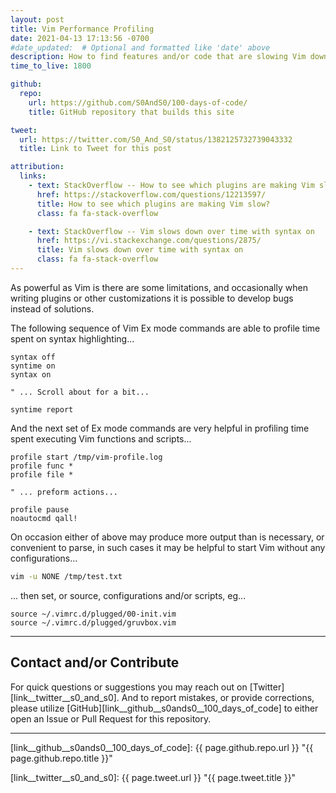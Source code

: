 ```yaml
---
layout: post
title: Vim Performance Profiling
date: 2021-04-13 17:13:56 -0700
#date_updated:  # Optional and formatted like 'date' above
description: How to find features and/or code that are slowing Vim down
time_to_live: 1800

github:
  repo:
    url: https://github.com/S0AndS0/100-days-of-code/
    title: GitHub repository that builds this site

tweet:
  url: https://twitter.com/S0_And_S0/status/1382125732739043332
  title: Link to Tweet for this post

attribution:
  links:
    - text: StackOverflow -- How to see which plugins are making Vim slow?
      href: https://stackoverflow.com/questions/12213597/
      title: How to see which plugins are making Vim slow?
      class: fa fa-stack-overflow

    - text: StackOverflow -- Vim slows down over time with syntax on
      href: https://vi.stackexchange.com/questions/2875/
      title: Vim slows down over time with syntax on
      class: fa fa-stack-overflow
---
```




As powerful as Vim is there are some limitations, and occasionally when writing plugins or other customizations it is possible to develop bugs instead of solutions.


The following sequence of Vim Ex mode commands are able to profile time spent on syntax highlighting...


```Vim
syntax off
syntime on
syntax on

" ... Scroll about for a bit...

syntime report
```


And the next set of Ex mode commands are very helpful in profiling time spent executing Vim functions and scripts...


```Vim
profile start /tmp/vim-profile.log
profile func *
profile file *

" ... preform actions...

profile pause
noautocmd qall!
```


On occasion either of above may produce more output than is necessary, or convenient to parse, in such cases it may be helpful to start Vim without any configurations...


```bash
vim -u NONE /tmp/test.txt
```


... then set, or source, configurations and/or scripts, eg...


```vim
source ~/.vimrc.d/plugged/00-init.vim
source ~/.vimrc.d/plugged/gruvbox.vim
```


______


## Contact and/or Contribute
[heading__contact_andor_contribute]: #contact-andor-contribute


For quick questions or suggestions you may reach out on [Twitter][link__twitter__s0_and_s0]. And to report mistakes, or provide corrections, please utilize [GitHub][link__github__s0ands0__100_days_of_code] to either open an Issue or Pull Request for this repository.


______



[link__github__s0ands0__100_days_of_code]: {{ page.github.repo.url }} "{{ page.github.repo.title }}"

[link__twitter__s0_and_s0]: {{ page.tweet.url }} "{{ page.tweet.title }}"


